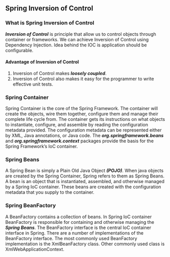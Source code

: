 ## Spring Inversion of Control

### What is Spring Inversion of Control

***Inversion of Control*** is principle that allow us to control objects through container or frameworks. We can achieve Inversion of Control using Dependency Injection. Idea behind the IOC is application should be configurable.

#### Advantage of Inversion of Control
1. Inversion of Control makes ***loosely coupled***.
2. Inversion of Control also makes it easy for the programmer to write effective unit tests.

### Spring Container
Spring Container is the core of the Spring Framework. The container will create the objects, wire them together, configure them and manage their complete life cycle from. The container gets its instructions on what objects to instantiate, configure, and assemble by reading the configuration metadata provided. The configuration metadata can be represented either by XML, Java annotations, or Java code. The ***org.springframework.beans*** and ***org.springframework.context*** packages provide the basis for the Spring Framework’s IoC container.

### Spring Beans
A Spring Bean is simply a Plain Old Java Object ***(POJO)***. When java objects are created by the Spring Container, Spring refers to them as Spring Beans.  A bean is an object that is instantiated, assembled, and otherwise managed by a Spring IoC container. These beans are created with the configuration metadata that you supply to the container.

### Spring BeanFactory
A BeanFactory contains a collection of beans. In Spring IoC container BeanFactory is responsible for containing and otherwise managing the ***Spring Beans***. The BeanFactory interface is the central IoC container interface in Spring. There are a number of implementations of the BeanFactory interface. The most commonly used BeanFactory implementation is the XmlBeanFactory class. Other commonly used class is XmlWebApplicationContext.
